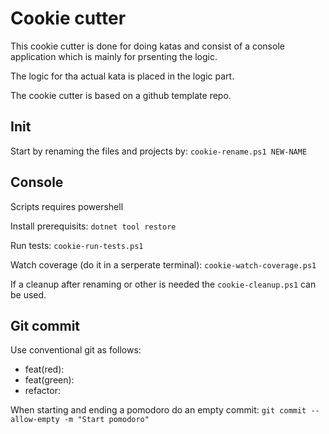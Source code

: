# Cookie cutter

This cookie cutter is done for doing katas and consist of a console application which is mainly for prsenting the logic.

The logic for tha actual kata is placed in the logic part.

The cookie cutter is based on a github template repo.

## Init

Start by renaming the files and projects by: `cookie-rename.ps1 NEW-NAME`

## Console

Scripts requires powershell

Install prerequisits: `dotnet tool restore`

Run tests: `cookie-run-tests.ps1`

Watch coverage (do it in a serperate terminal): `cookie-watch-coverage.ps1`

If a cleanup after renaming or other is needed the `cookie-cleanup.ps1` can be used.

## Git commit

Use conventional git as follows:
* feat(red):
* feat(green):
* refactor:

When starting and ending a pomodoro do an empty commit: `git commit --allow-empty -m "Start pomodoro"`